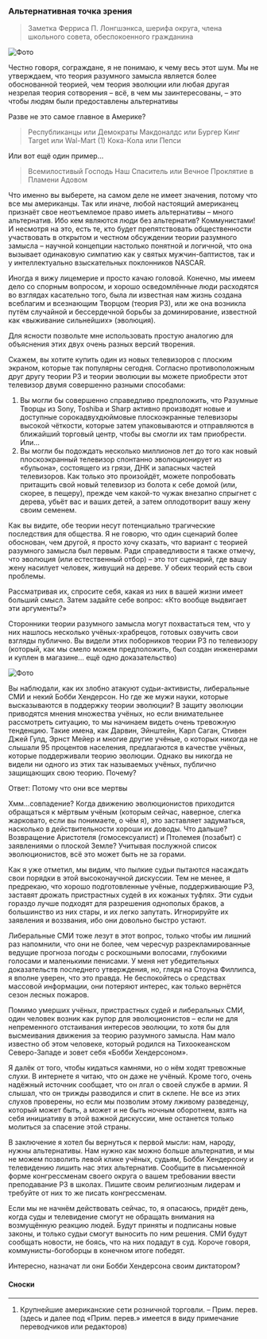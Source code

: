 ### Альтернативная точка зрения

>Заметка Ферриса П. Лонгшэнкса, шерифа округа, члена школьного совета, обеспокоенного гражданина

![Фото](https://i.imgur.com/VCkqPWG.png)

Честно говоря, сограждане, я не понимаю, к чему весь этот шум. Мы не утверждаем, что теория разумного замысла является более обоснованной теорией, чем теория эволюции или любая другая незрелая теория сотворения – всё, в чем мы заинтересованы, – это чтобы людям были предоставлены альтернативы 

Разве не это самое главное в Америке?

> Республиканцы или Демократы
> Макдоналдс или Бургер Кинг
> Target или Wal-Mart (1)
> Кока-Кола или Пепси

Или вот ещё один пример…

> Всемилостивый Господь Наш Спаситель или Вечное Проклятие в Пламени Адовом

Что именно вы выберете, на самом деле не имеет значения, потому что все мы американцы. Так или иначе, любой настоящий американец признаёт свое неотъемлемое право иметь альтернативы – много альтернатив. Ибо кем являются люди без альтернатив? Коммунистами! И несмотря на это, есть те, кто будет препятствовать общественности участвовать в открытом и честном обсуждении теории разумного замысла – научной концепции настолько понятной и логичной, что она вызывает одинаковую симпатию как у святых мужчин-баптистов, так и у интеллектуально взыскательных поклонников NASCAR. 

Иногда я вижу лицемерие и просто качаю головой. Конечно, мы имеем дело со спорным вопросом, и хорошо осведомлённые люди расходятся во взглядах касательно того, была ли известная нам жизнь создана всеблагим и всезнающим Творцом (теория РЗ), или же она возникла путём случайной и бессердечной борьбы за доминирование, известной как «выживание сильнейших» (эволюция). 

Для ясности позвольте мне использовать простую аналогию для объяснения этих двух очень разных версий творения. 

Скажем, вы хотите купить один из новых телевизоров с плоским экраном, которые так популярны сегодня. Согласно противоположным друг другу теории РЗ и теории эволюции вы можете приобрести этот телевизор двумя совершенно разными способами:

1. Вы могли бы совершенно справедливо предположить, что Разумные Творцы из Sony, Toshiba и Sharp активно производят новые и доступные сорокадвухдюймовые плоскоэкранные телевизоры высокой чёткости, которые затем упаковываются и отправляются в ближайший торговый центр, чтобы вы смогли их там приобрести. Или…
2. Вы могли бы подождать несколько миллионов лет до того как новый плоскоэкранный телевизор спонтанно эволюционирует из «бульона», состоящего из грязи, ДНК и запасных частей телевизоров. Как только это произойдёт, можете попробовать притащить свой новый телевизор из болота к себе домой (или, скорее, в пещеру), прежде чем какой-то чужак внезапно спрыгнет с дерева, убьёт вас и ваших детей, а затем оплодотворит вашу жену своим семенем.

Как вы видите, обе теории несут потенциально трагические последствия для общества. Я не говорю, что один сценарий более обоснован, чем другой, я просто хочу сказать, что вариант с теорией разумного замысла был первым. Ради справедливости я также отмечу, что эволюция (или естественный отбор) – это тот сценарий, где вашу жену насилует человек, живущий на дереве. У обеих теорий есть свои проблемы. 
 
Рассматривая их, спросите себя, какая из них в вашей жизни имеет больший смысл. Затем задайте себе вопрос: «Кто вообще выдвигает эти аргументы?»

Сторонники теории разумного замысла могут похвастаться тем, что у них нашлось несколько учёных-храбрецов, готовых озвучить свои взгляды публично. Вы видели этих поборников теории РЗ по телевизору (который, как мы смело можем предположить, был создан инженерами и куплен в магазине... ещё одно доказательство)

![Фото](https://i.imgur.com/nErboaY.png) 

Вы наблюдали, как их злобно атакуют судьи-активисты, либеральные СМИ и некий Бобби Хендерсон. Но где же мужи науки, которые высказываются в поддержку теории эволюции? В защиту эволюции приводятся мнения множества учёных, но если внимательнее рассмотреть ситуацию, то мы начинаем видеть очень тревожную тенденцию. Такие имена, как Дарвин, Эйнштейн, Карл Саган, Стивен Джей Гулд, Эрнст Мейер и многие другие учёные, о которых никогда не слышали 95 процентов населения, предлагаются в качестве учёных, которые поддерживали теорию эволюции. Однако вы никогда не видели ни одного из этих так называемых учёных, публично защищающих свою теорию. Почему?

Ответ: Потому что они все мертвы

Хмм…совпадение? Когда движению эволюционистов приходится обращаться к мёртвым учёным (которым сейчас, наверное, слегка жарковато, если вы понимаете, о чём я), это заставляет задуматься, насколько в действительности хороши их доводы. Что дальше? Возвращение Аристотеля (гомосексуалист) и Птолемея (позабыт) с заявлениями о плоской Земле? Учитывая послужной список эволюционистов, всё это может быть не за горами.
 
Как я уже отметил, мы видим, что пылкие судьи пытаются насаждать свои порядки в этой высоконаучной дискуссии. Тем не менее, я предрекаю, что хорошо подготовленные учёные, поддерживающие РЗ, заставят дрожать пристрастных судей в их кожаных туфлях. Эти судьи гораздо лучше подходят для разрешения однополых браков, а большинство из них стары, и их легко запутать. Игнорируйте их заявления и воззвания, ибо они довольно быстро устают. 

Либеральные СМИ тоже лезут в этот вопрос, только чтобы им лишний раз напомнили, что они не более, чем чересчур разрекламированные ведущие прогноза погоды с роскошными волосами, глубокими голосами и маленькими пенисами. У меня нет убедительных доказательств последнего утверждения, но, глядя на Стоуна Филлипса, я вполне уверен, что это правда. Не беспокойтесь о средствах массовой информации, они потеряют интерес, как только вернётся сезон лесных пожаров. 

Помимо умерших учёных, пристрастных судей и либеральных СМИ, один человек возник как рупор для эволюционистов – если не для непременного отстаивания интересов эволюции, то хотя бы для высмеивания движения за теорию разумного замысла. Нам мало известно об этом человеке, который родился на Тихоокеанском Северо-Западе и зовет себя «Бобби Хендерсоном». 

Я далёк от того, чтобы кидаться камнями, но о нём ходят тревожные слухи. В интернете я читаю, что он даже не учёный. Кроме того, очень надёжный источник сообщает, что он лгал о своей службе в армии. Я слышал, что он трижды разводился и спит в склепе. Не все из этих слухов проверены, но если мы позволим этому лживому разведенцу, который может быть, а может и не быть ночным оборотнем, взять на себя инициативу в этой важной дискуссии, мне останется только молиться за спасение этой страны.

В заключение я хотел бы вернуться к первой мысли: нам, народу, нужны альтернативы. Нам нужно как можно больше альтернатив, и мы не можем позволить левой клике учёных, судьям, Бобби Хендерсону и телевидению лишить нас этих альтернатив. Сообщите в письменной форме конгрессменам своего округа о вашем требовании ввести преподавание РЗ в школах. Пишите своим религиозным лидерам и требуйте от них то же писать конгрессменам.

Если мы не начнём действовать сейчас, то, я опасаюсь, придёт день, когда суды и телевидение смогут не обращать внимания на возмущённую реакцию людей. Будут приняты и подписаны новые законы, и только судьи смогут выносить по ним решения. СМИ будут сообщать новости, не боясь, что на них подадут в суд. Короче говоря, коммунисты-богоборцы в конечном итоге победят.

Интересно, назначат ли они Бобби Хендерсона своим диктатором?

#### Сноски
---
1. Крупнейшие
американские
сети розничной
торговли. – Прим.
перев. (здесь и
далее под «Прим.
перев.» имеется в
виду примечание
переводчиков или
редакторов)